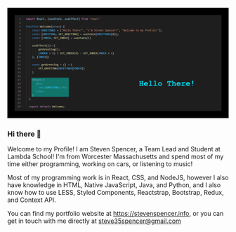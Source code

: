 ![](githubgif.gif)

### Hi there 👋

Welcome to my Profile! I am Steven Spencer, a Team Lead and Student at Lambda School!
I'm from Worcester Massachusetts and spend most of my time either programming, working on cars, or listening to music!

Most of my programming work is in React, CSS, and NodeJS, however I also have knowledge in HTML, Native JavaScript, Java, and Python, and I also know how to use LESS, Styled Components, Reactstrap, Bootstrap, Redux, and Context API.

You can find my portfolio website at https://stevenspencer.info, or you can get in touch with me directly at steve35spencer@gmail.com
